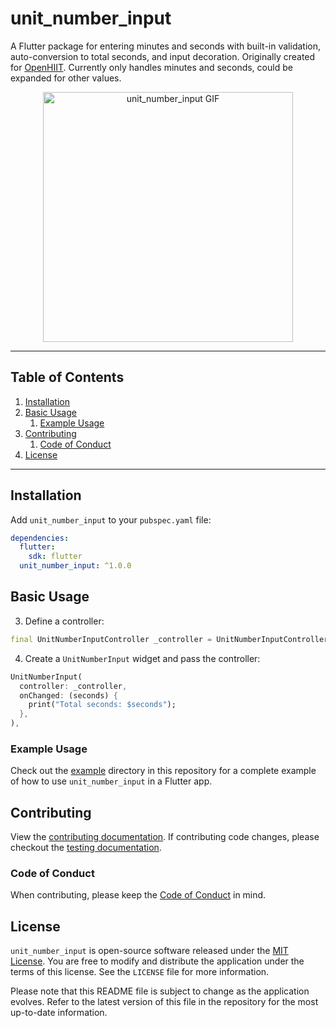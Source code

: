 # unit_number_input

A Flutter package for entering minutes and seconds with built-in validation, auto-conversion to total seconds, and input decoration. Originally created for [OpenHIIT](https://github.com/a-mabe/OpenHIIT). Currently only handles minutes and seconds, could be expanded for other values.

<div align="center">
  <img src="https://github.com/user-attachments/assets/92326bcd-de2b-4a4b-b7fe-13cd4b7bdde2" alt="unit_number_input GIF" width="400"/>
</div>

---
## Table of Contents

1. [Installation](#installation)
1. [Basic Usage](#basic-usage)
    1. [Example Usage](#example-usage)
1. [Contributing](#Contributing)
    1. [Code of Conduct](#Code-of-Conduct)
1. [License](#license)

---

## Installation

Add `unit_number_input` to your `pubspec.yaml` file:

```yaml
dependencies:
  flutter:
    sdk: flutter
  unit_number_input: ^1.0.0
```

## Basic Usage

3. Define a controller:

```dart
final UnitNumberInputController _controller = UnitNumberInputController();
```

4. Create a `UnitNumberInput` widget and pass the controller:

```dart
UnitNumberInput(
  controller: _controller,
  onChanged: (seconds) {
    print("Total seconds: $seconds");
  },
),
```

### Example Usage

Check out the [example](example) directory in this repository for a complete example of how to use `unit_number_input` in a Flutter app.

## Contributing

View the [contributing documentation](./CONTRIBUTING.md). If contributing code changes, please checkout the [testing documentation](./doc/testing.md).

### Code of Conduct

When contributing, please keep the [Code of Conduct](./CODE_OF_CONDUCT.md) in mind.

## License

`unit_number_input` is open-source software released under the [MIT License](https://opensource.org/licenses/MIT). You are free to modify and distribute the application under the terms of this license. See the `LICENSE` file for more information.

Please note that this README file is subject to change as the application evolves. Refer to the latest version of this file in the repository for the most up-to-date information.

